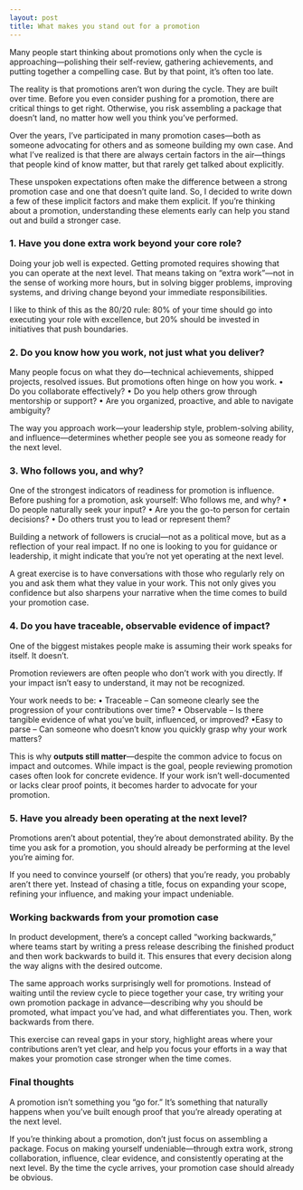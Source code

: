```yaml
---
layout: post
title: What makes you stand out for a promotion
---
```


Many people start thinking about promotions only when the cycle is approaching—polishing their self-review, gathering achievements, and putting together a compelling case. But by that point, it’s often too late.

The reality is that promotions aren’t won during the cycle. They are built over time. Before you even consider pushing for a promotion, there are critical things to get right. Otherwise, you risk assembling a package that doesn’t land, no matter how well you think you’ve performed.

Over the years, I’ve participated in many promotion cases—both as someone advocating for others and as someone building my own case. And what I’ve realized is that there are always certain factors in the air—things that people kind of know matter, but that rarely get talked about explicitly.

These unspoken expectations often make the difference between a strong promotion case and one that doesn’t quite land. So, I decided to write down a few of these implicit factors and make them explicit. If you’re thinking about a promotion, understanding these elements early can help you stand out and build a stronger case.

### 1. Have you done extra work beyond your core role?

Doing your job well is expected. Getting promoted requires showing that you can operate at the next level. That means taking on “extra work”—not in the sense of working more hours, but in solving bigger problems, improving systems, and driving change beyond your immediate responsibilities.

I like to think of this as the 80/20 rule: 80% of your time should go into executing your role with excellence, but 20% should be invested in initiatives that push boundaries.

### 2. Do you know how you work, not just what you deliver?

Many people focus on what they do—technical achievements, shipped projects, resolved issues. But promotions often hinge on how you work.
	• Do you collaborate effectively?
	• Do you help others grow through mentorship or support?
	• Are you organized, proactive, and able to navigate ambiguity?

The way you approach work—your leadership style, problem-solving ability, and influence—determines whether people see you as someone ready for the next level.

### 3. Who follows you, and why?

One of the strongest indicators of readiness for promotion is influence. Before pushing for a promotion, ask yourself: Who follows me, and why?
	• Do people naturally seek your input?
	• Are you the go-to person for certain decisions?
	• Do others trust you to lead or represent them?

Building a network of followers is crucial—not as a political move, but as a reflection of your real impact. If no one is looking to you for guidance or leadership, it might indicate that you’re not yet operating at the next level.

A great exercise is to have conversations with those who regularly rely on you and ask them what they value in your work. This not only gives you confidence but also sharpens your narrative when the time comes to build your promotion case.

### 4. Do you have traceable, observable evidence of impact?

One of the biggest mistakes people make is assuming their work speaks for itself. It doesn’t.

Promotion reviewers are often people who don’t work with you directly. If your impact isn’t easy to understand, it may not be recognized.

Your work needs to be:
	• Traceable – Can someone clearly see the progression of your contributions over time?
	• Observable – Is there tangible evidence of what you’ve built, influenced, or improved?
	•Easy to parse – Can someone who doesn’t know you quickly grasp why your work matters?

This is why **outputs still matter**—despite the common advice to focus on impact and outcomes. While impact is the goal, people reviewing promotion cases often look for concrete evidence. If your work isn’t well-documented or lacks clear proof points, it becomes harder to advocate for your promotion.

### 5. Have you already been operating at the next level?

Promotions aren’t about potential, they’re about demonstrated ability. By the time you ask for a promotion, you should already be performing at the level you’re aiming for.

If you need to convince yourself (or others) that you’re ready, you probably aren’t there yet. Instead of chasing a title, focus on expanding your scope, refining your influence, and making your impact undeniable.

### Working backwards from your promotion case

In product development, there’s a concept called “working backwards,” where teams start by writing a press release describing the finished product and then work backwards to build it. This ensures that every decision along the way aligns with the desired outcome.

The same approach works surprisingly well for promotions. Instead of waiting until the review cycle to piece together your case, try writing your own promotion package in advance—describing why you should be promoted, what impact you’ve had, and what differentiates you. Then, work backwards from there.

This exercise can reveal gaps in your story, highlight areas where your contributions aren’t yet clear, and help you focus your efforts in a way that makes your promotion case stronger when the time comes.

### Final thoughts

A promotion isn’t something you “go for.” It’s something that naturally happens when you’ve built enough proof that you’re already operating at the next level.

If you’re thinking about a promotion, don’t just focus on assembling a package. Focus on making yourself undeniable—through extra work, strong collaboration, influence, clear evidence, and consistently operating at the next level. By the time the cycle arrives, your promotion case should already be obvious.
